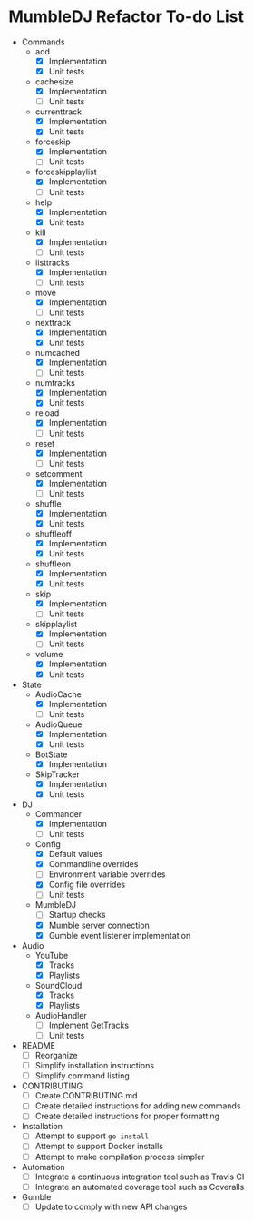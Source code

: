 MumbleDJ Refactor To-do List
============================

* Commands
  * add
    * [x] Implementation
    * [x] Unit tests
  * cachesize
    * [x] Implementation
    * [ ] Unit tests
  * currenttrack
    * [x] Implementation
    * [x] Unit tests
  * forceskip
    * [x] Implementation
    * [ ] Unit tests
  * forceskipplaylist
    * [x] Implementation
    * [ ] Unit tests
  * help
    * [x] Implementation
    * [x] Unit tests
  * kill
    * [x] Implementation
    * [ ] Unit tests
  * listtracks
    * [x] Implementation
    * [ ] Unit tests
  * move
    * [x] Implementation
    * [ ] Unit tests
  * nexttrack
    * [x] Implementation
    * [x] Unit tests
  * numcached
    * [x] Implementation
    * [ ] Unit tests
  * numtracks
    * [x] Implementation
    * [x] Unit tests
  * reload
    * [x] Implementation
    * [ ] Unit tests
  * reset
    * [x] Implementation
    * [ ] Unit tests
  * setcomment
    * [x] Implementation
    * [ ] Unit tests
  * shuffle
    * [x] Implementation
    * [x] Unit tests
  * shuffleoff
    * [x] Implementation
    * [x] Unit tests
  * shuffleon
    * [x] Implementation
    * [x] Unit tests
  * skip
    * [x] Implementation
    * [ ] Unit tests
  * skipplaylist
    * [x] Implementation
    * [ ] Unit tests
  * volume
    * [x] Implementation
    * [x] Unit tests
* State
  * AudioCache
    * [x] Implementation
    * [ ] Unit tests
  * AudioQueue
    * [x] Implementation
    * [x] Unit tests
  * BotState
    * [x] Implementation
  * SkipTracker
    * [x] Implementation
    * [x] Unit tests
* DJ
  * Commander
    * [x] Implementation
    * [ ] Unit tests
  * Config
    * [x] Default values
    * [x] Commandline overrides
    * [ ] Environment variable overrides
    * [x] Config file overrides
    * [ ] Unit tests
  * MumbleDJ
    * [ ] Startup checks
    * [x] Mumble server connection
    * [x] Gumble event listener implementation
* Audio
  * YouTube
    * [x] Tracks
    * [x] Playlists
  * SoundCloud
    * [x] Tracks
    * [x] Playlists
  * AudioHandler
    * [ ] Implement GetTracks
    * [ ] Unit tests
* README
  * [ ] Reorganize
  * [ ] Simplify installation instructions
  * [ ] Simplify command listing
* CONTRIBUTING
  * [ ] Create CONTRIBUTING.md
  * [ ] Create detailed instructions for adding new commands
  * [ ] Create detailed instructions for proper formatting
* Installation
  * [ ] Attempt to support `go install`
  * [ ] Attempt to support Docker installs
  * [ ] Attempt to make compilation process simpler
* Automation
  * [ ] Integrate a continuous integration tool such as Travis CI
  * [ ] Integrate an automated coverage tool such as Coveralls
* Gumble
  * [ ] Update to comply with new API changes

